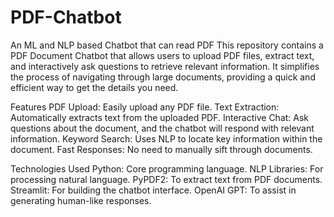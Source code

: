 # PDF-Chatbot
An ML and NLP  based  Chatbot that can read PDF
This repository contains a PDF Document Chatbot that allows users to upload PDF files, extract text, and interactively ask questions to retrieve relevant information. It simplifies the process of navigating through large documents, providing a quick and efficient way to get the details you need.

Features
PDF Upload: Easily upload any PDF file.
Text Extraction: Automatically extracts text from the uploaded PDF.
Interactive Chat: Ask questions about the document, and the chatbot will respond with relevant information.
Keyword Search: Uses NLP to locate key information within the document.
Fast Responses: No need to manually sift through documents.

Technologies Used
Python: Core programming language.
NLP Libraries: For processing natural language.
PyPDF2: To extract text from PDF documents.
Streamlit: For building the chatbot interface.
OpenAI GPT: To assist in generating human-like responses.
